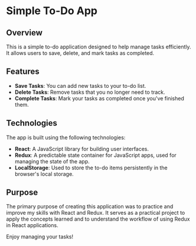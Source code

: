 # Simple To-Do App

## Overview
This is a simple to-do application designed to help manage tasks efficiently. It allows users to save, delete, and mark tasks as completed. 

## Features
- **Save Tasks**: You can add new tasks to your to-do list.
- **Delete Tasks**: Remove tasks that you no longer need to track.
- **Complete Tasks**: Mark your tasks as completed once you've finished them.

## Technologies
The app is built using the following technologies:
- **React**: A JavaScript library for building user interfaces.
- **Redux**: A predictable state container for JavaScript apps, used for managing the state of the app.
- **LocalStorage**: Used to store the to-do items persistently in the browser's local storage.

## Purpose
The primary purpose of creating this application was to practice and improve my skills with React and Redux. It serves as a practical project to apply the concepts learned and to understand the workflow of using Redux in React applications.

Enjoy managing your tasks!
